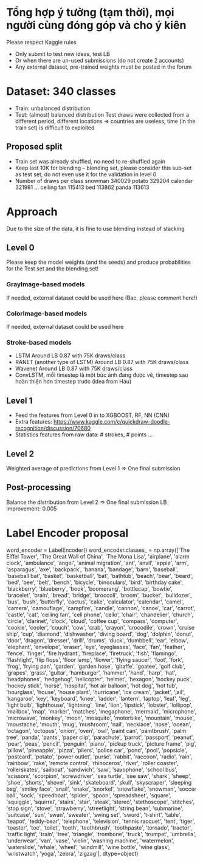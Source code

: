 # Tổng hợp ý tưởng (tạm thời), mọi người cùng đóng góp và cho ý kiên
Please respect Kaggle rules
-	Only submit to test new ideas, test LB
-	Or when there are un-used submissions (do not create 2 accounts)
-	Any external dataset, pre-trained weights must be posted in the forum

# Dataset: 340 classes
- Train: unbalanced distribution
- Test: (almost) balanced distribution
Test draws were collected from a different period, different locations
=> countries are useless, time (in the train set) is difficult to exploited

## Proposed split
- Train set was already shuffled, no need to re-shuffled again
- Keep last 10K for blending – blending set, please consider this sub-set as test set, do not even use it for the validation in level 0
- Number of draws per class
snowman     340029
potato      329204
calendar    321981
...
ceiling fan    115413
bed            113862
panda          113613


# Approach
Due to the size of the data, it is fine to use blending instead of stacking
## Level 0
Please keep the model weights (and the seeds) and produce probabilities for the Test set and the blending set!
 
### GrayImage-based models
If needed, external dataset could be used here
(Bac, please comment here!)

### ColorImage-based models
If needed, external dataset could be used here

### Stroke-based models
-	LSTM
Around LB 0.87 with 75K draws/class
-	RANET (another type of LSTM)
Around LB 0.87 with 75K draws/class
-	Wavenet
Around LB 0.87 with 75K draws/class
- ConvLSTM, mỗi timestep là một bức ảnh đang được vẽ, timestep sau hoàn thiện hơn timestep trước
(idea from Hau)

## Level 1
- Feed the features from Level 0 in to XGBOOST, RF, NN (CNN)
- Extra features: https://www.kaggle.com/c/quickdraw-doodle-recognition/discussion/70680
- Statistics features from raw data: # strokes, # points ...

## Level 2
Weighted average of predictions from Level 1 => One final submission
## Post-processing
Balance the distribution from Level 2 => One final submission
LB improvement: 0.005

# Label Encoder proposal
word_encoder = LabelEncoder()
word_encoder.classes_ = np.array(['The Eiffel Tower', 'The Great Wall of China', 'The Mona Lisa',
       'airplane', 'alarm clock', 'ambulance', 'angel',
       'animal migration', 'ant', 'anvil', 'apple', 'arm', 'asparagus',
       'axe', 'backpack', 'banana', 'bandage', 'barn', 'baseball',
       'baseball bat', 'basket', 'basketball', 'bat', 'bathtub', 'beach',
       'bear', 'beard', 'bed', 'bee', 'belt', 'bench', 'bicycle',
       'binoculars', 'bird', 'birthday cake', 'blackberry', 'blueberry',
       'book', 'boomerang', 'bottlecap', 'bowtie', 'bracelet', 'brain',
       'bread', 'bridge', 'broccoli', 'broom', 'bucket', 'bulldozer',
       'bus', 'bush', 'butterfly', 'cactus', 'cake', 'calculator',
       'calendar', 'camel', 'camera', 'camouflage', 'campfire', 'candle',
       'cannon', 'canoe', 'car', 'carrot', 'castle', 'cat', 'ceiling fan',
       'cell phone', 'cello', 'chair', 'chandelier', 'church', 'circle',
       'clarinet', 'clock', 'cloud', 'coffee cup', 'compass', 'computer',
       'cookie', 'cooler', 'couch', 'cow', 'crab', 'crayon', 'crocodile',
       'crown', 'cruise ship', 'cup', 'diamond', 'dishwasher',
       'diving board', 'dog', 'dolphin', 'donut', 'door', 'dragon',
       'dresser', 'drill', 'drums', 'duck', 'dumbbell', 'ear', 'elbow',
       'elephant', 'envelope', 'eraser', 'eye', 'eyeglasses', 'face',
       'fan', 'feather', 'fence', 'finger', 'fire hydrant', 'fireplace',
       'firetruck', 'fish', 'flamingo', 'flashlight', 'flip flops',
       'floor lamp', 'flower', 'flying saucer', 'foot', 'fork', 'frog',
       'frying pan', 'garden', 'garden hose', 'giraffe', 'goatee',
       'golf club', 'grapes', 'grass', 'guitar', 'hamburger', 'hammer',
       'hand', 'harp', 'hat', 'headphones', 'hedgehog', 'helicopter',
       'helmet', 'hexagon', 'hockey puck', 'hockey stick', 'horse',
       'hospital', 'hot air balloon', 'hot dog', 'hot tub', 'hourglass',
       'house', 'house plant', 'hurricane', 'ice cream', 'jacket', 'jail',
       'kangaroo', 'key', 'keyboard', 'knee', 'ladder', 'lantern',
       'laptop', 'leaf', 'leg', 'light bulb', 'lighthouse', 'lightning',
       'line', 'lion', 'lipstick', 'lobster', 'lollipop', 'mailbox',
       'map', 'marker', 'matches', 'megaphone', 'mermaid', 'microphone',
       'microwave', 'monkey', 'moon', 'mosquito', 'motorbike', 'mountain',
       'mouse', 'moustache', 'mouth', 'mug', 'mushroom', 'nail',
       'necklace', 'nose', 'ocean', 'octagon', 'octopus', 'onion', 'oven',
       'owl', 'paint can', 'paintbrush', 'palm tree', 'panda', 'pants',
       'paper clip', 'parachute', 'parrot', 'passport', 'peanut', 'pear',
       'peas', 'pencil', 'penguin', 'piano', 'pickup truck',
       'picture frame', 'pig', 'pillow', 'pineapple', 'pizza', 'pliers',
       'police car', 'pond', 'pool', 'popsicle', 'postcard', 'potato',
       'power outlet', 'purse', 'rabbit', 'raccoon', 'radio', 'rain',
       'rainbow', 'rake', 'remote control', 'rhinoceros', 'river',
       'roller coaster', 'rollerskates', 'sailboat', 'sandwich', 'saw',
       'saxophone', 'school bus', 'scissors', 'scorpion', 'screwdriver',
       'sea turtle', 'see saw', 'shark', 'sheep', 'shoe', 'shorts',
       'shovel', 'sink', 'skateboard', 'skull', 'skyscraper',
       'sleeping bag', 'smiley face', 'snail', 'snake', 'snorkel',
       'snowflake', 'snowman', 'soccer ball', 'sock', 'speedboat',
       'spider', 'spoon', 'spreadsheet', 'square', 'squiggle', 'squirrel',
       'stairs', 'star', 'steak', 'stereo', 'stethoscope', 'stitches',
       'stop sign', 'stove', 'strawberry', 'streetlight', 'string bean',
       'submarine', 'suitcase', 'sun', 'swan', 'sweater', 'swing set',
       'sword', 't-shirt', 'table', 'teapot', 'teddy-bear', 'telephone',
       'television', 'tennis racquet', 'tent', 'tiger', 'toaster', 'toe',
       'toilet', 'tooth', 'toothbrush', 'toothpaste', 'tornado',
       'tractor', 'traffic light', 'train', 'tree', 'triangle',
       'trombone', 'truck', 'trumpet', 'umbrella', 'underwear', 'van',
       'vase', 'violin', 'washing machine', 'watermelon', 'waterslide',
       'whale', 'wheel', 'windmill', 'wine bottle', 'wine glass',
       'wristwatch', 'yoga', 'zebra', 'zigzag'], dtype=object)




